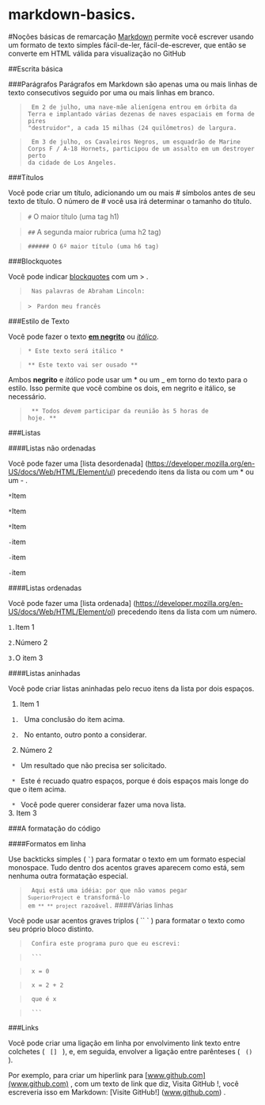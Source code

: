 # markdown-basics.

#Noções básicas de remarcação
[Markdown](http://daringfireball.net/projects/markdown/) permite  você escrever usando um formato de texto simples fácil-de-ler, fácil-de-escrever, que então se converte em HTML válida para visualização no GitHub

##Escrita básica

###Parágrafos
Parágrafos em Markdown são apenas uma ou mais linhas de texto consecutivos seguido por uma ou mais linhas em branco.


> <code> Em 2 de julho, uma nave-mãe alienígena entrou em órbita da Terra e implantado várias dezenas de naves espaciais em forma de pires "destruidor", a cada 15 milhas (24 quilômetros) de largura. </code>

> <code> Em 3 de julho, os Cavaleiros Negros, um esquadrão de Marine Corps F / A-18 Hornets, participou de um assalto em um destroyer perto da cidade de Los Angeles. </code>

###Títulos

Você pode criar um título, adicionando um ou mais # símbolos antes de seu texto de título. O número de # você usa irá determinar o tamanho do título.

> <code>#</code> O maior título (uma tag h1) 

> <code>##</code> A segunda maior rubrica (uma h2 tag) 

> <code>###### O 6º maior título (uma h6 tag) </code>

###Blockquotes

Você pode indicar [blockquotes](https://developer.mozilla.org/en-US/docs/Web/HTML/Element/blockquote) com um > .

> <code> Nas palavras de Abraham Lincoln: </code> 

> <code>></code> <code> Pardon meu francês </code>

###Estilo de Texto 

Você pode fazer o texto [**em negrito**](https://developer.mozilla.org/en-US/docs/Web/HTML/Element/strong) ou [*itálico*](https://developer.mozilla.org/en-US/docs/Web/HTML/Element/em).

> <code>* Este texto será itálico *</code> 

> <code>** Este texto vai ser ousado **</code>

Ambos **negrito** e _itálico_ pode usar um * ou um _ em torno do texto para o estilo. Isso permite que você combine os dois, em negrito e itálico, se necessário.

> <code> ** Todos _devem_ participar da reunião às 5 horas de hoje. ** </code>

###Listas

####Listas não ordenadas

Você pode fazer uma [lista desordenada] (https://developer.mozilla.org/en-US/docs/Web/HTML/Element/ul) precedendo itens da lista ou com um * ou um - .

<code>*</code>Item 

<code>*</code>Item

<code>*</code>Item 

<code>-</code>item 

<code>-</code>item 

<code>-</code>item

####Listas ordenadas

Você pode fazer uma [lista ordenada] (https://developer.mozilla.org/en-US/docs/Web/HTML/Element/ol) precedendo itens da lista com um número.

<code>1.</code>Item 1 

<code>2.</code>Número 2 

<code>3.</code>O item 3

####Listas aninhadas

Você pode criar listas aninhadas pelo recuo itens da lista por dois espaços.

 1. Item 1 

 <code> 1. </code> Uma conclusão do item acima. 
 
 <code> 2. </code> No entanto, outro ponto a considerar.  
 
2. Número 2

 <code> * </code> Um resultado que não precisa ser solicitado. 

 <code> * </code> Este é recuado quatro espaços, porque é dois espaços mais longe do que o item acima.  
  
 <code> * </code> Você pode querer considerar fazer uma nova lista.   
3. Item 3

###A formatação do código

####Formatos em linha

Use backticks simples ( <code>`</code>) para formatar o texto em um formato especial monospace. Tudo dentro dos acentos graves aparecem como está, sem nenhuma outra formatação especial.

> <code> Aqui está uma idéia: por que não vamos pegar `SuperiorProject` e transformá-lo em` ** ** project` razoável.</code>
####Várias linhas 

Você pode usar acentos graves triplos ( `` ` )  para formatar o texto como seu próprio bloco distinto.

> <code> Confira este programa puro que eu escrevi: </code> 

> <code> ``` </code>

> <code> x = 0 </code>

> <code> x = 2 + 2 </code>

> <code> que é x </code>

> <code> ``` </code>

###Links

Você pode criar uma ligação em linha por envolvimento link texto entre colchetes (  <code> [] </code> ), e, em seguida, envolver a ligação entre parênteses ( <code> () </code> ).

Por exemplo, para criar um hiperlink para [www.github.com](www.github.com) , com um texto de link que diz, Visita GitHub !, você escreveria isso em Markdown: [Visite GitHub!] (www.github.com) .


